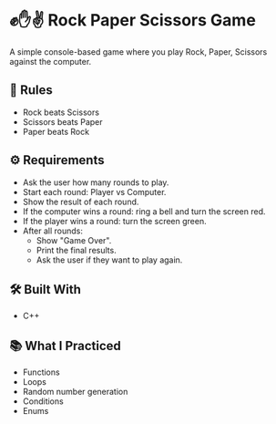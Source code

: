 # ✊✋✌️ Rock Paper Scissors Game 

A simple console-based game where you play Rock, Paper, Scissors against the computer.  

## 📜 Rules  
- Rock beats Scissors  
- Scissors beats Paper  
- Paper beats Rock  

## ⚙️ Requirements  
- Ask the user how many rounds to play.  
- Start each round: Player vs Computer.  
- Show the result of each round.  
- If the computer wins a round: ring a bell and turn the screen red.  
- If the player wins a round: turn the screen green.  
- After all rounds:  
  - Show "Game Over".  
  - Print the final results.  
  - Ask the user if they want to play again.  

## 🛠️ Built With  
- C++  

## 📚 What I Practiced  
- Functions    
- Loops    
- Random number generation    
- Conditions    
- Enums
